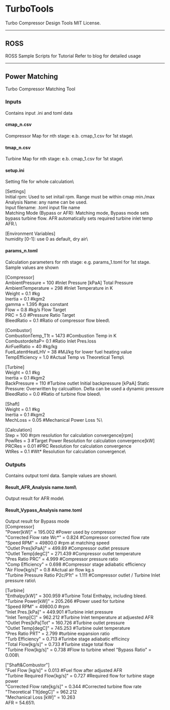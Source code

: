 # TurboTools
Turbo Compressor Design Tools
MIT License.
***

## ROSS
ROSS Sample Scripts for Tutorial
Refer to blog for detailed usage
***

## Power Matching
Turbo Compressor Matching Tool

### Inputs
Contains input .ini and toml data
#### cmap_n.csv
Compressor Map for nth stage: e.b. cmap_1.csv for 1st stage\

#### tmap_n.csv
Turbine Map for nth stage: e.b. cmap_1.csv for 1st stage\

#### setup.ini
Setting file for whole calculation\

[Settings]\
Initial rpm: Used to set initail rpm. Range must be within cmap min./max\
Analysis Name: any name can be used.\
Input filename: .toml input file name\
Matching Mode (Bypass or AFR): Matching mode, Bypass mode sets bypass turbine flow. AFR automatically sets required turbine inlet temp AFR.\

[Environment Variables]\
humidity [0-1]: use 0 as default, dry air\


#### params_n.toml
Calculation parameters for nth stage: e.g. params_1.toml for 1st stage.
Sample values are shown

[Compressor]\
AmbientPressure = 100 #Inlet Pressure [kPaA] Total Pressure\
AmbientTemperature = 298 #Inlet Temperature in K\
Weight = 0.1 #kg\
Inertia = 0.1 #kgm2\
gamma = 1.395 #gas constant\
Flow = 0.8 #kg/s Flow Target\
PRC = 5.0 #Pressure Ratio Target\
BleedRatio = 0.1 #Ratio of compressor flow bleed\

[Combustor]\
CombustionTemp_T1t = 1473 #Combustion Temp in K\
CombustordeltaP= 0.1 #Ratio Inlet Pres.loss\
AirFuelRatio = 40 #kg/kg\
FuelLatentHeatLHV = 38 #MJ/kg for lower fuel heating value\
TempEfficiency = 1.0 #Actual Temp vs Theoretical Temp\

[Turbine]\
Weight = 0.1 #kg\
Inertia = 0.1 #kgm2\
BackPressure = 110 #Turbine outlet Initial backpressure [kPaA] Static Pressure: Overwritten by calcualtion. Delta can be used a dynamic pressure\
BleedRatio = 0.0 #Ratio of turbine flow bleed\

[Shaft]\
Weight = 0.1 #kg\
Inertia = 0.1 #kgm2\
MechLoss = 0.05 #Mechanical Power Loss %\

[Calculation]\
Step = 100 #rpm resolution for calculation convergence[rpm]\
PowRes = 3 #Target Power Resolution for calculation convergence[kW]\
PRCRes = 0.01 #PRC Resolution for calculation convergence\
WtRes = 0.1 #Wt* Resolution for calculation convergence\

### Outputs
Contains output toml data. Sample values are shown\
#### Result_AFR_Analysis name.toml\
Output result for AFR mode\

#### Result_Vypass_Analysis name.toml
Output result for Bypass mode\
[Compressor]\
"Power[kW]" = 195.002  #Power used by compressor \
"Corrected Flow rate Wc*" = 0.824  #Compressor corrected flow rate\
"Speed RPM" = 49800.0  #rpm at matching speed\
"Outlet Pres[kPaA]" = 499.89  #Compressor outlet pressure\
"Outlet Temp[degC]" = 271.439  #Compressor outlet temperature\
"Pres Ratio PRC" = 4.999  #Compressor pressure ratio\
"Comp Efficiency" = 0.698   #Compressor stage adiabatic efficiency\
"Air Flow[kg/s]" = 0.8   #Actual air flow kg.s\
"Turbine Pressure Ratio P2c/P1t" = 1.111   #Compressor outlet / Turbine Inlet pressure ratio\

[Turbine]\
"Enthalpy[kW]" = 300.959   #Turbine Total Enthalpy, including bleed.\
"Turbine Power[kW]" = 205.266   #Power used for turbine\
"Speed RPM" = 49800.0   #rpm\
"Inlet Pres.[kPa]" = 449.901  #Turbine inlet pressure\
"Inlet Temp[C]" = 962.212   #Turbine Inlet temperature at adjuested AFR\
"Outlet Pres[kPa]Tot" = 160.726   #Turbine outlet pressure\
"Outlet Temp[degC]" = 745.253   #Turbine oulet temperature\
"Pres Ratio PRT" = 2.799   #turbine expansion ratio\
"Turb Efficiency" = 0.713   #Turinbe stage adiabatic efficincy\
"Total Flow[kg/s]" = 0.733  #Turbine stage total flow\
"Turbine Flow[kg/s]" = 0.738  #Flow to turbine wheel
"Bypass Ratio" = 0.008\

["Shaft&Combustor"]\
"Fuel Flow [kg/s]" = 0.013   #Fuel flow after adjusted AFR\
"Turbine Required Flow[kg/s]" = 0.727   #Required flow for turbine stage power\
"Corrected Flow rate[kg/s]" = 0.344  #Corrected turbine flow rate\
"Theoretical T1t[degC]" = 962.212\
"Mechanical Loss [kW]" = 10.263\
AFR = 54.651\

